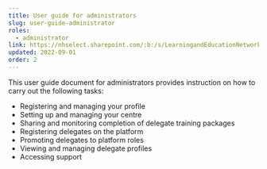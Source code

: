 ```yaml
---
title: User guide for administrators
slug: user-guide-administrator
roles:
  - administrator
link: https://nhselect.sharepoint.com/:b:/s/LearningandEducationNetworks/DSP/Efs_x-uyAERNjVd92bACG7QBGizHPE_IwmXBKb-nsT6_dg
updated: 2022-09-01
order: 2
---
```

This user guide document for administrators provides instruction on how to carry out the following tasks:

- Registering and managing your profile
- Setting up and managing your centre
- Sharing and monitoring completion of delegate training packages​
- Registering delegates on the platform
- Promoting delegates to platform roles
- Viewing and managing delegate profiles
- Accessing support​